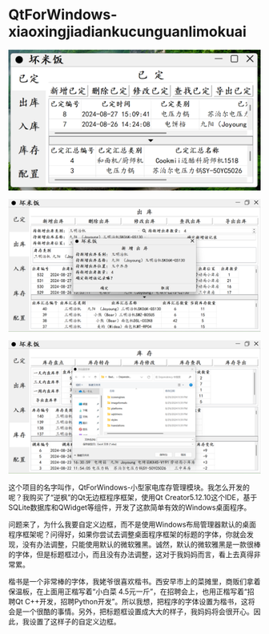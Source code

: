 # QtForWindows-xiaoxingjiadiankucunguanlimokuai

![1](README/PngForREADME1.png)

![2](README/PngForREADME2.png)

![3](README/PngForREADME3.png)

​	这个项目的名字叫作，QtForWindows-小型家电库存管理模块。我怎么开发的呢？我购买了“逆枫”的Qt无边框程序框架，使用Qt Creator5.12.10这个IDE，基于SQLite数据库和QWidget等组件，开发了这款简单有效的Windows桌面程序。

​	问题来了，为什么我要自定义边框，而不是使用Windows布局管理器默认的桌面程序框架呢？问得好，如果你尝试去调整桌面程序框架的标题的字体，你就会发现，没有办法调整，只能使用默认的微软雅黑。诚然，默认的微软雅黑是一款很棒的字体，但是标题框过小，而且没有办法调整，这对于我妈妈而言，看上去真得非常累。

​	楷书是一个非常棒的字体，我姥爷很喜欢楷书。西安早市上的菜摊里，商贩们拿着保温板，在上面用正楷写着“小白菜 4.5元一斤”，在招聘会上，也用正楷写着“招聘Qt C++开发，招聘Python开发”。所以我想，把程序的字体设置为楷书，这将会是一个很酷的事情。另外，把标题框设置成大大的样子，我妈妈将会很开心。因此，我设置了这样子的自定义边框。